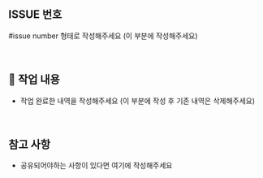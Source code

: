 ## ISSUE 번호

#issue number 형태로 작성해주세요 (이 부분에 작성해주세요)

<br/>

## 🔎 작업 내용

- 작업 완료한 내역을 작성해주세요 (이 부분에 작성 후 기존 내역은 삭제해주세요)

<br/>

## 참고 사항

- 공유되어야하는 사항이 있다면 여기에 작성해주세요
